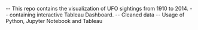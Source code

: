 -- This repo contains the visualization of UFO sightings from 1910 to 2014.
-- containing interactive Tableau Dashboard.
-- Cleaned data
-- Usage of Python, Jupyter Notebook and Tableau
